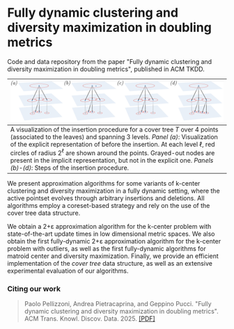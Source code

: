 # Fully dynamic clustering and diversity maximization in doubling metrics

Code and data repository from the paper "Fully dynamic clustering and diversity maximization in doubling metrics", published in ACM TKDD. 

| ![](./ExplCoverTreeInsert.png) |
|:--| 
| A visualization of the insertion procedure for a cover tree $T$ over 4 points (associated to the leaves) and spanning 3 levels. _Panel (a)_: Visualization of the explicit representation of  before the insertion. At each level $\ell$, red circles of radius $2^\ell$ are shown around the points. Grayed-out nodes are present in the implicit representation, but not in the explicit one. _Panels (b)-(d)_: Steps of the insertion procedure. |

We present approximation algorithms for some variants of k-center clustering and diversity maximization in a fully dynamic setting, where the active pointset evolves through arbitrary insertions and deletions. All algorithms employ a coreset-based strategy and rely on the use of the cover tree data structure.

We obtain a 2+ε approximation algorithm for the k-center problem with state-of-the-art update times  in low dimensional metric spaces. We also obtain the first fully-dynamic 2+ε approximation algorithm for the k-center problem with outliers, as well as the first fully-dynamic algorithms for matroid center and diversity maximization. 
Finally, we provide an efficient implementation of the _cover tree_ data structure, as well as an extensive experimental evaluation of our algorithms. 

### Citing our work
> Paolo Pellizzoni, Andrea Pietracaprina, and Geppino Pucci. "Fully dynamic clustering and diversity maximization in doubling metrics". ACM Trans. Knowl. Discov. Data. 2025. [[PDF]](https://dl.acm.org/doi/10.1145/3727881)
